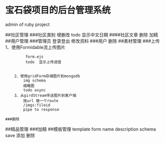 # 宝石袋项目的后台管理系统
admin of ruby project


##社区管理
    ###社区类别
        增删改
        todo 显示中文日期
        ####社区文章
            删除
            加精
##用户管理
    ###管理员
        登录登出
        修改资料
    ###用户
        删除
##素材管理
    ###上传
        1、使用Formidable流上传图片

             form.ejs
             todo  显示上传进度


        2、使用gridForm存储图片到mongodb
            img schema
            缩略图
            todo async
        3、从girdStream传送图片到客户端
            按url 做一个route
            /imgs:fileid
            pipe to response

    ###删除
##精品管理
    ###加精
##模板管理
    template form
        name
        description
    schema
    save
    添加
    删除


